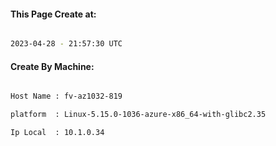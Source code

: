 
   
#### This Page Create at:

```bash

2023-04-28 - 21:57:30 UTC

```

#### Create By Machine:

```bash

Host Name : fv-az1032-819

platform  : Linux-5.15.0-1036-azure-x86_64-with-glibc2.35

Ip Local  : 10.1.0.34

```

